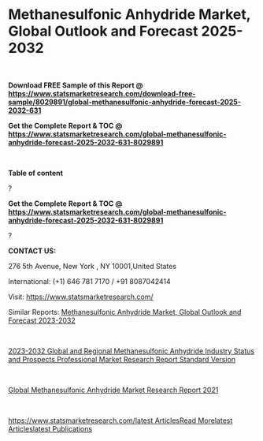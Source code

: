 <h1>Methanesulfonic Anhydride Market, Global Outlook and Forecast 2025-2032</h1><br/><p><strong>Download FREE Sample of this Report @ <a href="https://www.statsmarketresearch.com/download-free-sample/8029891/global-methanesulfonic-anhydride-forecast-2025-2032-631">https://www.statsmarketresearch.com/download-free-sample/8029891/global-methanesulfonic-anhydride-forecast-2025-2032-631</a></strong></p>
 
 
 
 <div><b>Get the Complete Report & TOC @ <a href="https://www.statsmarketresearch.com/global-methanesulfonic-anhydride-forecast-2025-2032-631-8029891">https://www.statsmarketresearch.com/global-methanesulfonic-anhydride-forecast-2025-2032-631-8029891</a></b></div>
 
 
 
 <p><br />
 
 <b>Table of content</b></p>
 
 
 
 <p>? </p>
 
 
 
 <div><b>Get the Complete Report & TOC @ <a href="https://www.statsmarketresearch.com/global-methanesulfonic-anhydride-forecast-2025-2032-631-8029891">https://www.statsmarketresearch.com/global-methanesulfonic-anhydride-forecast-2025-2032-631-8029891</a></b></div>
 
 
 
 <p>? </p>
 
 
 
 <p><b>CONTACT US:</b><br />
 
 276 5th Avenue, New York , NY 10001,United States<br />
 
 International: (+1) 646 781 7170 / +91 8087042414<br />
 
 Visit: <a href="https://www.statsmarketresearch.com/">https://www.statsmarketresearch.com/</a><br />
 
 Similar Reports: <a href="https://www.statsmarketresearch.com/global-methanesulfonic-anhydride-forecast-2025-2032-631-8029891">Methanesulfonic Anhydride Market, Global Outlook and Forecast 2023-2032</a><br />
 
 <br />
 
 <a href="https://www.statsmarketresearch.com/global-methanesulfonic-anhydride-forecast-2025-2032-631-8029891">2023-2032 Global and Regional Methanesulfonic Anhydride Industry Status and Prospects Professional Market Research Report Standard Version</a><br />
 
 <br />
 
 <a href="https://www.statsmarketresearch.com/global-methanesulfonic-anhydride-forecast-2025-2032-631-8029891">Global Methanesulfonic Anhydride Market Research Report 2021</a><br />
 
 <br />
 
 <a href="https://gyeongbokgung.com">https://www.statsmarketresearch.com/</a><a href="https://hallyeomaritime.com">latest Articles</a><a href="https://jingwansa.com">Read More</a><a href="https://nguoiviet.jp/">latest Articles</a><a href="https://www.intelmarketresearch.com/">latest Publications</a></p>